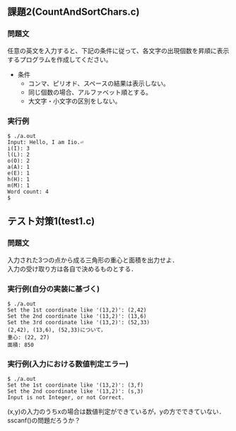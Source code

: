 ## 課題2(CountAndSortChars.c)
### 問題文
任意の英文を入力すると、下記の条件に従って、各文字の出現個数を昇順に表示するプログラムを作成してください。
- 条件
    - コンマ、ピリオド、スペースの結果は表示しない。
    - 同じ個数の場合、アルファベット順とする。
    - 大文字・小文字の区別をしない。
### 実行例
```
$ ./a.out
Input: Hello, I am Iio.⏎
i(I): 3
l(L): 2
o(O): 2
a(A): 1
e(E): 1
h(H): 1
m(M): 1
Word count: 4
$ 
```
## テスト対策1(test1.c)
### 問題文
入力された3つの点から成る三角形の重心と面積を出力せよ．  
入力の受け取り方は各自で決めるものとする．
### 実行例(自分の実装に基づく)
```
$ ./a.out
Set the 1st coordinate like '(13,2)': (2,42)
Set the 2nd coordinate like '(13,2)': (13,6)
Set the 3rd coordinate like '(13,2)': (52,33)
(2,42), (13,6), (52,33)について，
重心: (22, 27)
面積: 850
```
### 実行例(入力における数値判定エラー)
```
$ ./a.out
Set the 1st coordinate like '(13,2)': (3,f)
Set the 2nd coordinate like '(13,2)': (s,3)
Input is not Integer, or not Correct.
```
(x,y)の入力のうちxの場合は数値判定ができているが，yの方でできていない．  
sscanf()の問題だろうか？
